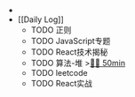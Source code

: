 -
- [[Daily Log]]
	- TODO 正则
	- TODO JavaScript专题
	- TODO React技术揭秘
	- TODO 算法-堆 >[🍅🍅 50min](#agenda-pomo://?t=f-1686115287913-1500%2Cf-1686120170717-1500)
	- TODO leetcode
	- TODO React实战